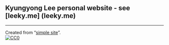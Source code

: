 ## Kyungyong Lee personal website - see [leeky.me] (leeky.me)
---

Created from
&ldquo;[simple site](http://github.com/kbroman/simple_site)&rdquo;.
<br/>
[![CC0](http://i.creativecommons.org/p/zero/1.0/88x31.png)](http://creativecommons.org/publicdomain/zero/1.0/)

